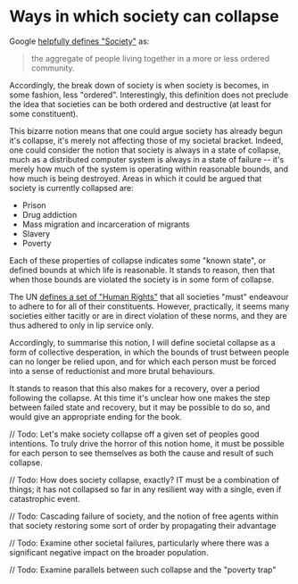 # Ways in which society can collapse

Google [helpfully defines "Society"](https://www.google.de/search?q=define%3A+society)  as:

> the aggregate of people living together in a more or less ordered community.

Accordingly, the break down of society is when society is becomes, in some fashion, less "ordered". Interestingly,
this definition does not preclude the idea that societies can be both ordered and destructive (at least for some
constituent).

This bizarre notion means that one could argue society has already begun it's collapse, it's merely not affecting those
of my societal bracket. Indeed, one could consider the notion that society is always in a state of collapse, much as
a distributed computer system is always in a state of failure -- it's merely how much of the system is operating within
reasonable bounds, and how much is being destroyed. Areas in which it could be argued that society is currently
collapsed are:

- Prison
- Drug addiction
- Mass migration and incarceration of migrants
- Slavery
- Poverty

Each of these properties of collapse indicates some "known state", or defined bounds at which life is reasonable. It
stands to reason, then that when those bounds are violated the society is in some form of collapse.

The UN [defines a set of "Human Rights"](http://www.un.org/en/universal-declaration-human-rights/) that all societies
"must" endeavour to adhere to for all of their constituents. However, practically, it seems many societies either
tacitly or are in direct violation of these norms, and they are thus adhered to only in lip service only.

Accordingly, to summarise this notion, I will define societal collapse as a form of collective desperation, in which
the bounds of trust between people can no longer be relied upon, and for which each person must be forced into a sense
of reductionist and more brutal behaviours.

It stands to reason that this also makes for a recovery, over a period following the collapse. At this time it's 
unclear how one makes the step between failed state and recovery, but it may be possible to do so, and would give
an appropriate ending for the book.

// Todo: Let's make society collapse off a given set of peoples good intentions. To truly drive the horror of this
   notion home, it must be possible for each person to see themselves as both the cause and result of such collapse.

// Todo: How does society collapse, exactly? IT must be a combination of things; it has not collapsed so far in any
   resilient way with a single, even if catastrophic event.

// Todo: Cascading failure of society, and the notion of free agents within that society restoring some sort of order
   by propagating their advantage

// Todo: Examine other societal failures, particularly where there was a significant negative impact on the broader 
   population.

// Todo: Examine parallels between such collapse and the "poverty trap"
